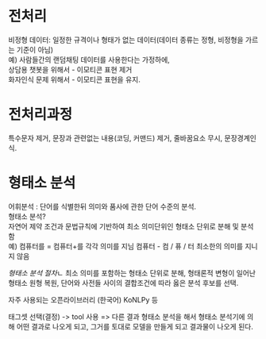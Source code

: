 # 전처리 

비정형 데이터: 일정한 규격이나 형태가 없는 데이터(데이터 종류는 정형, 비정형을 가르는 기준이 아님)  
예) 사람들간의 랜덤채팅 데이터를 사용한다는 가정하에,  
상담용 챗봇을 위해서 - 이모티콘 표현 제거  
화자인식 문제 위해서 - 이모티콘 표현을 유지.  


# 전처리과정
특수문자 제거, 문장과 관련없는 내용(코딩, 커맨드) 제거, 줄바꿈요소 무시, 문장경계인식.    

# 형태소 분석 
어휘분석 : 단어를 식별한뒤 의미와 품사에 관한 단어 수준의 분석.  
형태소 분석?  
자연어 제약 조건과 문법규칙에 기반하여 최소 의미단위인 형태소 단위로 분해 및 분석함  
예) 컴퓨터를 = 컴퓨터+를  각각 의미를 지님
컴퓨터 - 컴 / 퓨 / 터  최소한의 의미를 지니지 않음

*형태소 분석 절차*ㄴ
최소 의미를 포함하는 형태소 단위로 분해, 형태론적 변형이 일어난 형태소 원형 복원, 단어와 사전들 사이의 결합조건에 따라 옳은 분석 후보를 선택.   

자주 사용되는 오픈라이브러리 (한국어) KoNLPy  등

태그셋 선택(결정) -> tool 사용 => 다른 결과
형태소 분석을 해서 형태소 분석기에 의해 어떤 결과로 나오게 되고, 그거를 토대로 모델을 만들게 되고 결과물이 나오게 된다.
